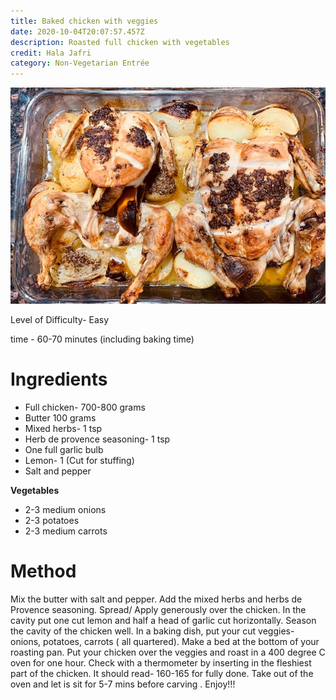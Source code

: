 ```yaml
---
title: Baked chicken with veggies
date: 2020-10-04T20:07:57.457Z
description: Roasted full chicken with vegetables
credit: Hala Jafri
category: Non-Vegetarian Entrée
---
```

![](roast-chicken.jpg)

Level of Difficulty- Easy

time - 60-70 minutes (including baking time)

# Ingredients

* Full chicken- 700-800 grams
* Butter 100 grams
* Mixed herbs- 1 tsp
* Herb de provence seasoning- 1 tsp
* One full garlic bulb
* Lemon- 1 (Cut for stuffing) 
* Salt and pepper

**Vegetables**

* 2-3 medium onions
* 2-3 potatoes
* 2-3 medium carrots

# Method

Mix the butter with salt and pepper. Add the mixed herbs and herbs de Provence seasoning. Spread/ Apply generously over the chicken.
In the cavity put one cut lemon and half a head of garlic cut horizontally. 
Season the cavity of the chicken well. 
In a baking dish, put your cut veggies- onions, potatoes, carrots ( all quartered). Make a bed at the bottom of your roasting pan.
Put your chicken over the veggies and roast in a 400 degree C oven for one hour. Check with a thermometer by inserting in the fleshiest part of the chicken. It should read- 160-165 for fully done. 
Take out of the oven  and let is sit for 5-7 mins before carving .
Enjoy!!!
